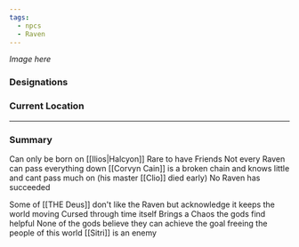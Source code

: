 ```yaml
---
tags:
  - npcs
  - Raven
---
```

*Image here*

### Designations


### Current Location


___
### Summary
Can only be born on [[Ilios|Halcyon]]
Rare to have Friends
Not every Raven can pass everything down
[[Corvyn Cain]] is a broken chain and knows little and cant pass much on (his master [[Clio]] died early)
No Raven has succeeded

Some of [[THE Deus]] don't like the Raven but acknowledge it keeps the world moving
Cursed through time itself
Brings a Chaos the gods find helpful
None of the gods believe they can achieve the goal freeing the people of this world
[[Sitri]] is an enemy
